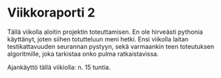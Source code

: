 # Viikkoraporti 2

Tällä viikolla aloitin projektin toteuttamisen. En ole hirveästi pythonia käyttänyt, joten siihen totutteluun meni hetki. Ensi viikolla laitan testikattavuuden seurannan pystyyn, sekä varmaankin teen toteutuksen algoritmille, joka tarkistaa onko pulma ratkaistavissa.

Ajankäyttö tällä viikiolla: n. 15 tuntia.
